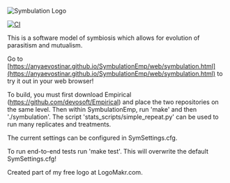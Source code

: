 ![Symbulation Logo](https://github.com/anyaevostinar/SymbulationEmp/blob/main/SymbulationLogo.png "Symbulation")

[![CI](https://github.com/emilydolson/SymbulationEmp/actions/workflows/CI.yml/badge.svg)](https://github.com/anyaevostinar/SymbulationEmp/actions/workflows/CI.yml)

This is a software model of symbiosis which allows for evolution of parasitism and mutualism. 

Go to [https://anyaevostinar.github.io/SymbulationEmp/web/symbulation.html](https://anyaevostinar.github.io/SymbulationEmp/web/symbulation.html) to try it out in your web browser!

To build, you must first download Empirical (https://github.com/devosoft/Empirical) and place the two repositories on the same level. Then within SymbulationEmp, run 'make' and then './symbulation'. The script 'stats_scripts/simple_repeat.py' can be used to run many replicates and treatments.

The current settings can be configured in SymSettings.cfg. 

To run end-to-end tests run 'make test'. This will overwrite the default SymSettings.cfg!

Created part of my free logo at LogoMakr.com.
